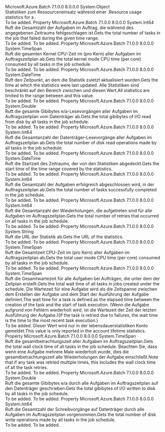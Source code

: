 <Type Name="JobScheduleStatistics" FullName="Microsoft.Azure.Batch.JobScheduleStatistics">
  <TypeSignature Language="C#" Value="public class JobScheduleStatistics" />
  <TypeSignature Language="ILAsm" Value=".class public auto ansi beforefieldinit JobScheduleStatistics extends System.Object" />
  <TypeSignature Language="DocId" Value="T:Microsoft.Azure.Batch.JobScheduleStatistics" />
  <TypeSignature Language="VB.NET" Value="Public Class JobScheduleStatistics" />
  <TypeSignature Language="F#" Value="type JobScheduleStatistics = class&#xA;    interface IPropertyMetadata&#xA;    interface IModifiable&#xA;    interface IReadOnly" />
  <AssemblyInfo>
    <AssemblyName>Microsoft.Azure.Batch</AssemblyName>
    <AssemblyVersion>7.1.0.0</AssemblyVersion>
    <AssemblyVersion>8.0.0.0</AssemblyVersion>
  </AssemblyInfo>
  <Base>
    <BaseTypeName>System.Object</BaseTypeName>
  </Base>
  <Interfaces />
  <Docs>
    <summary>
            <span data-ttu-id="dad99-101">Statistiken zum Ressourceneinsatz während einer <see cref="T:Microsoft.Azure.Batch.CloudJobSchedule" />.</span><span class="sxs-lookup"><span data-stu-id="dad99-101">Resource usage statistics for a <see cref="T:Microsoft.Azure.Batch.CloudJobSchedule" />.</span></span>
            </summary>
    <remarks>To be added.</remarks>
  </Docs>
  <Members>
    <Member MemberName="FailedTaskCount">
      <MemberSignature Language="C#" Value="public long FailedTaskCount { get; }" />
      <MemberSignature Language="ILAsm" Value=".property instance int64 FailedTaskCount" />
      <MemberSignature Language="DocId" Value="P:Microsoft.Azure.Batch.JobScheduleStatistics.FailedTaskCount" />
      <MemberSignature Language="VB.NET" Value="Public ReadOnly Property FailedTaskCount As Long" />
      <MemberSignature Language="F#" Value="member this.FailedTaskCount : int64" Usage="Microsoft.Azure.Batch.JobScheduleStatistics.FailedTaskCount" />
      <MemberType>Property</MemberType>
      <AssemblyInfo>
        <AssemblyName>Microsoft.Azure.Batch</AssemblyName>
        <AssemblyVersion>7.1.0.0</AssemblyVersion>
        <AssemblyVersion>8.0.0.0</AssemblyVersion>
      </AssemblyInfo>
      <ReturnValue>
        <ReturnType>System.Int64</ReturnType>
      </ReturnValue>
      <Docs>
        <summary>
            <span data-ttu-id="dad99-102">Ruft die Gesamtzahl der Aufgaben im Auftrag, die während des angegebenen Zeitraums fehlgeschlagen ist.</span><span class="sxs-lookup"><span data-stu-id="dad99-102">Gets the total number of tasks in the job that failed during the given time range.</span></span>
            </summary>
        <value>To be added.</value>
        <remarks>To be added.</remarks>
      </Docs>
    </Member>
    <Member MemberName="KernelCpuTime">
      <MemberSignature Language="C#" Value="public TimeSpan KernelCpuTime { get; }" />
      <MemberSignature Language="ILAsm" Value=".property instance valuetype System.TimeSpan KernelCpuTime" />
      <MemberSignature Language="DocId" Value="P:Microsoft.Azure.Batch.JobScheduleStatistics.KernelCpuTime" />
      <MemberSignature Language="VB.NET" Value="Public ReadOnly Property KernelCpuTime As TimeSpan" />
      <MemberSignature Language="F#" Value="member this.KernelCpuTime : TimeSpan" Usage="Microsoft.Azure.Batch.JobScheduleStatistics.KernelCpuTime" />
      <MemberType>Property</MemberType>
      <AssemblyInfo>
        <AssemblyName>Microsoft.Azure.Batch</AssemblyName>
        <AssemblyVersion>7.1.0.0</AssemblyVersion>
        <AssemblyVersion>8.0.0.0</AssemblyVersion>
      </AssemblyInfo>
      <ReturnValue>
        <ReturnType>System.TimeSpan</ReturnType>
      </ReturnValue>
      <Docs>
        <summary>
            <span data-ttu-id="dad99-103">Ruft die gesamten Kernel CPU-Zeit im (pro Kern) aller Aufgaben im Auftragszeitplan ab.</span><span class="sxs-lookup"><span data-stu-id="dad99-103">Gets the total kernel mode CPU time (per core) consumed by all tasks in the job schedule.</span></span>
            </summary>
        <value>To be added.</value>
        <remarks>To be added.</remarks>
      </Docs>
    </Member>
    <Member MemberName="LastUpdateTime">
      <MemberSignature Language="C#" Value="public DateTime LastUpdateTime { get; }" />
      <MemberSignature Language="ILAsm" Value=".property instance valuetype System.DateTime LastUpdateTime" />
      <MemberSignature Language="DocId" Value="P:Microsoft.Azure.Batch.JobScheduleStatistics.LastUpdateTime" />
      <MemberSignature Language="VB.NET" Value="Public ReadOnly Property LastUpdateTime As DateTime" />
      <MemberSignature Language="F#" Value="member this.LastUpdateTime : DateTime" Usage="Microsoft.Azure.Batch.JobScheduleStatistics.LastUpdateTime" />
      <MemberType>Property</MemberType>
      <AssemblyInfo>
        <AssemblyName>Microsoft.Azure.Batch</AssemblyName>
        <AssemblyVersion>7.1.0.0</AssemblyVersion>
        <AssemblyVersion>8.0.0.0</AssemblyVersion>
      </AssemblyInfo>
      <ReturnValue>
        <ReturnType>System.DateTime</ReturnType>
      </ReturnValue>
      <Docs>
        <summary>
            <span data-ttu-id="dad99-104">Ruft den Zeitpunkt, an dem die Statistik zuletzt aktualisiert wurden.</span><span class="sxs-lookup"><span data-stu-id="dad99-104">Gets the time at which the statistics were last updated.</span></span> <span data-ttu-id="dad99-105">Alle Statistiken sind beschränkt auf den Bereich zwischen <see cref="P:Microsoft.Azure.Batch.JobScheduleStatistics.StartTime" /> und diesen Wert.</span><span class="sxs-lookup"><span data-stu-id="dad99-105">All statistics are limited to the range between <see cref="P:Microsoft.Azure.Batch.JobScheduleStatistics.StartTime" /> and this value.</span></span>
            </summary>
        <value>To be added.</value>
        <remarks>To be added.</remarks>
      </Docs>
    </Member>
    <Member MemberName="ReadIOGiB">
      <MemberSignature Language="C#" Value="public double ReadIOGiB { get; }" />
      <MemberSignature Language="ILAsm" Value=".property instance float64 ReadIOGiB" />
      <MemberSignature Language="DocId" Value="P:Microsoft.Azure.Batch.JobScheduleStatistics.ReadIOGiB" />
      <MemberSignature Language="VB.NET" Value="Public ReadOnly Property ReadIOGiB As Double" />
      <MemberSignature Language="F#" Value="member this.ReadIOGiB : double" Usage="Microsoft.Azure.Batch.JobScheduleStatistics.ReadIOGiB" />
      <MemberType>Property</MemberType>
      <AssemblyInfo>
        <AssemblyName>Microsoft.Azure.Batch</AssemblyName>
        <AssemblyVersion>7.1.0.0</AssemblyVersion>
        <AssemblyVersion>8.0.0.0</AssemblyVersion>
      </AssemblyInfo>
      <ReturnValue>
        <ReturnType>System.Double</ReturnType>
      </ReturnValue>
      <Docs>
        <summary>
            <span data-ttu-id="dad99-106">Ruft die gesamte Gibibytes e/a-Lesevorgängen aller Aufgaben im Auftragszeitplan vom Datenträger ab.</span><span class="sxs-lookup"><span data-stu-id="dad99-106">Gets the total gibibytes of I/O read from disk by all tasks in the job schedule.</span></span>
            </summary>
        <value>To be added.</value>
        <remarks>To be added.</remarks>
      </Docs>
    </Member>
    <Member MemberName="ReadIOps">
      <MemberSignature Language="C#" Value="public long ReadIOps { get; }" />
      <MemberSignature Language="ILAsm" Value=".property instance int64 ReadIOps" />
      <MemberSignature Language="DocId" Value="P:Microsoft.Azure.Batch.JobScheduleStatistics.ReadIOps" />
      <MemberSignature Language="VB.NET" Value="Public ReadOnly Property ReadIOps As Long" />
      <MemberSignature Language="F#" Value="member this.ReadIOps : int64" Usage="Microsoft.Azure.Batch.JobScheduleStatistics.ReadIOps" />
      <MemberType>Property</MemberType>
      <AssemblyInfo>
        <AssemblyName>Microsoft.Azure.Batch</AssemblyName>
        <AssemblyVersion>7.1.0.0</AssemblyVersion>
        <AssemblyVersion>8.0.0.0</AssemblyVersion>
      </AssemblyInfo>
      <ReturnValue>
        <ReturnType>System.Int64</ReturnType>
      </ReturnValue>
      <Docs>
        <summary>
            <span data-ttu-id="dad99-107">Ruft die Gesamtanzahl der Datenträger-Lesevorgänge aller Aufgaben im Auftragszeitplan ab.</span><span class="sxs-lookup"><span data-stu-id="dad99-107">Gets the total number of disk read operations made by all tasks in the job schedule.</span></span>
            </summary>
        <value>To be added.</value>
        <remarks>To be added.</remarks>
      </Docs>
    </Member>
    <Member MemberName="StartTime">
      <MemberSignature Language="C#" Value="public DateTime StartTime { get; }" />
      <MemberSignature Language="ILAsm" Value=".property instance valuetype System.DateTime StartTime" />
      <MemberSignature Language="DocId" Value="P:Microsoft.Azure.Batch.JobScheduleStatistics.StartTime" />
      <MemberSignature Language="VB.NET" Value="Public ReadOnly Property StartTime As DateTime" />
      <MemberSignature Language="F#" Value="member this.StartTime : DateTime" Usage="Microsoft.Azure.Batch.JobScheduleStatistics.StartTime" />
      <MemberType>Property</MemberType>
      <AssemblyInfo>
        <AssemblyName>Microsoft.Azure.Batch</AssemblyName>
        <AssemblyVersion>7.1.0.0</AssemblyVersion>
        <AssemblyVersion>8.0.0.0</AssemblyVersion>
      </AssemblyInfo>
      <ReturnValue>
        <ReturnType>System.DateTime</ReturnType>
      </ReturnValue>
      <Docs>
        <summary>
            <span data-ttu-id="dad99-108">Ruft die Startzeit des Zeitraums, der von den Statistiken abgedeckt.</span><span class="sxs-lookup"><span data-stu-id="dad99-108">Gets the start time of the time range covered by the statistics.</span></span>
            </summary>
        <value>To be added.</value>
        <remarks>To be added.</remarks>
      </Docs>
    </Member>
    <Member MemberName="SucceededTaskCount">
      <MemberSignature Language="C#" Value="public long SucceededTaskCount { get; }" />
      <MemberSignature Language="ILAsm" Value=".property instance int64 SucceededTaskCount" />
      <MemberSignature Language="DocId" Value="P:Microsoft.Azure.Batch.JobScheduleStatistics.SucceededTaskCount" />
      <MemberSignature Language="VB.NET" Value="Public ReadOnly Property SucceededTaskCount As Long" />
      <MemberSignature Language="F#" Value="member this.SucceededTaskCount : int64" Usage="Microsoft.Azure.Batch.JobScheduleStatistics.SucceededTaskCount" />
      <MemberType>Property</MemberType>
      <AssemblyInfo>
        <AssemblyName>Microsoft.Azure.Batch</AssemblyName>
        <AssemblyVersion>7.1.0.0</AssemblyVersion>
        <AssemblyVersion>8.0.0.0</AssemblyVersion>
      </AssemblyInfo>
      <ReturnValue>
        <ReturnType>System.Int64</ReturnType>
      </ReturnValue>
      <Docs>
        <summary>
            <span data-ttu-id="dad99-109">Ruft die Gesamtzahl der Aufgaben erfolgreich abgeschlossen wird, in der Auftragszeitplan ab.</span><span class="sxs-lookup"><span data-stu-id="dad99-109">Gets the total number of tasks successfully completed in the job schedule.</span></span>
            </summary>
        <value>To be added.</value>
        <remarks>To be added.</remarks>
      </Docs>
    </Member>
    <Member MemberName="TaskRetryCount">
      <MemberSignature Language="C#" Value="public long TaskRetryCount { get; }" />
      <MemberSignature Language="ILAsm" Value=".property instance int64 TaskRetryCount" />
      <MemberSignature Language="DocId" Value="P:Microsoft.Azure.Batch.JobScheduleStatistics.TaskRetryCount" />
      <MemberSignature Language="VB.NET" Value="Public ReadOnly Property TaskRetryCount As Long" />
      <MemberSignature Language="F#" Value="member this.TaskRetryCount : int64" Usage="Microsoft.Azure.Batch.JobScheduleStatistics.TaskRetryCount" />
      <MemberType>Property</MemberType>
      <AssemblyInfo>
        <AssemblyName>Microsoft.Azure.Batch</AssemblyName>
        <AssemblyVersion>7.1.0.0</AssemblyVersion>
        <AssemblyVersion>8.0.0.0</AssemblyVersion>
      </AssemblyInfo>
      <ReturnValue>
        <ReturnType>System.Int64</ReturnType>
      </ReturnValue>
      <Docs>
        <summary>
            <span data-ttu-id="dad99-110">Ruft die Gesamtanzahl der Wiederholungen, die aufgetreten sind für alle Aufgaben im Auftragszeitplan.</span><span class="sxs-lookup"><span data-stu-id="dad99-110">Gets the total number of retries that occurred on all tasks in the job schedule.</span></span>
            </summary>
        <value>To be added.</value>
        <remarks>To be added.</remarks>
      </Docs>
    </Member>
    <Member MemberName="Url">
      <MemberSignature Language="C#" Value="public string Url { get; }" />
      <MemberSignature Language="ILAsm" Value=".property instance string Url" />
      <MemberSignature Language="DocId" Value="P:Microsoft.Azure.Batch.JobScheduleStatistics.Url" />
      <MemberSignature Language="VB.NET" Value="Public ReadOnly Property Url As String" />
      <MemberSignature Language="F#" Value="member this.Url : string" Usage="Microsoft.Azure.Batch.JobScheduleStatistics.Url" />
      <MemberType>Property</MemberType>
      <AssemblyInfo>
        <AssemblyName>Microsoft.Azure.Batch</AssemblyName>
        <AssemblyVersion>7.1.0.0</AssemblyVersion>
        <AssemblyVersion>8.0.0.0</AssemblyVersion>
      </AssemblyInfo>
      <ReturnValue>
        <ReturnType>System.String</ReturnType>
      </ReturnValue>
      <Docs>
        <summary>
            <span data-ttu-id="dad99-111">Ruft die URL der Statistik ab.</span><span class="sxs-lookup"><span data-stu-id="dad99-111">Gets the URL of the statistics.</span></span>
            </summary>
        <value>To be added.</value>
        <remarks>To be added.</remarks>
      </Docs>
    </Member>
    <Member MemberName="UserCpuTime">
      <MemberSignature Language="C#" Value="public TimeSpan UserCpuTime { get; }" />
      <MemberSignature Language="ILAsm" Value=".property instance valuetype System.TimeSpan UserCpuTime" />
      <MemberSignature Language="DocId" Value="P:Microsoft.Azure.Batch.JobScheduleStatistics.UserCpuTime" />
      <MemberSignature Language="VB.NET" Value="Public ReadOnly Property UserCpuTime As TimeSpan" />
      <MemberSignature Language="F#" Value="member this.UserCpuTime : TimeSpan" Usage="Microsoft.Azure.Batch.JobScheduleStatistics.UserCpuTime" />
      <MemberType>Property</MemberType>
      <AssemblyInfo>
        <AssemblyName>Microsoft.Azure.Batch</AssemblyName>
        <AssemblyVersion>7.1.0.0</AssemblyVersion>
        <AssemblyVersion>8.0.0.0</AssemblyVersion>
      </AssemblyInfo>
      <ReturnValue>
        <ReturnType>System.TimeSpan</ReturnType>
      </ReturnValue>
      <Docs>
        <summary>
            <span data-ttu-id="dad99-112">Ruft die Gesamtzeit CPU-Zeit im (pro Kern) aller Aufgaben im Auftragszeitplan ab.</span><span class="sxs-lookup"><span data-stu-id="dad99-112">Gets the total user mode CPU time (per core) consumed by all tasks in the job schedule.</span></span>
            </summary>
        <value>To be added.</value>
        <remarks>To be added.</remarks>
      </Docs>
    </Member>
    <Member MemberName="WaitTime">
      <MemberSignature Language="C#" Value="public TimeSpan WaitTime { get; }" />
      <MemberSignature Language="ILAsm" Value=".property instance valuetype System.TimeSpan WaitTime" />
      <MemberSignature Language="DocId" Value="P:Microsoft.Azure.Batch.JobScheduleStatistics.WaitTime" />
      <MemberSignature Language="VB.NET" Value="Public ReadOnly Property WaitTime As TimeSpan" />
      <MemberSignature Language="F#" Value="member this.WaitTime : TimeSpan" Usage="Microsoft.Azure.Batch.JobScheduleStatistics.WaitTime" />
      <MemberType>Property</MemberType>
      <AssemblyInfo>
        <AssemblyName>Microsoft.Azure.Batch</AssemblyName>
        <AssemblyVersion>7.1.0.0</AssemblyVersion>
        <AssemblyVersion>8.0.0.0</AssemblyVersion>
      </AssemblyInfo>
      <ReturnValue>
        <ReturnType>System.TimeSpan</ReturnType>
      </ReturnValue>
      <Docs>
        <summary>
            <span data-ttu-id="dad99-113">Ruft die Gesamtwartezeit für alle Aufgaben bei Aufträgen, die unter dem der Zeitplan erstellt.</span><span class="sxs-lookup"><span data-stu-id="dad99-113">Gets the total wait time of all tasks in jobs created under the schedule.</span></span> <span data-ttu-id="dad99-114">Die Wartezeit für eine Aufgabe wird als die Zeitspanne zwischen dem Erstellen der Aufgabe und dem Start der Ausführung der Aufgabe definiert.</span><span class="sxs-lookup"><span data-stu-id="dad99-114">The wait time for a task is defined as the elapsed time between the creation of the task and the start of task execution.</span></span> <span data-ttu-id="dad99-115">(Wenn die Aufgabe aufgrund von Fehlern wiederholt wird, ist die Wartezeit der Zeit der letzten Ausführung der Aufgabe.)</span><span class="sxs-lookup"><span data-stu-id="dad99-115">(If the task is retried due to failures, the wait time is the time to the most recent task execution.)</span></span>
            </summary>
        <value>To be added.</value>
        <remarks>
            <span data-ttu-id="dad99-116">Dieser Wert wird nur in der lebensdauerstatistiken Konto gemeldet.</span><span class="sxs-lookup"><span data-stu-id="dad99-116">This value is only reported in the account lifetime statistics.</span></span>
            </remarks>
      </Docs>
    </Member>
    <Member MemberName="WallClockTime">
      <MemberSignature Language="C#" Value="public TimeSpan WallClockTime { get; }" />
      <MemberSignature Language="ILAsm" Value=".property instance valuetype System.TimeSpan WallClockTime" />
      <MemberSignature Language="DocId" Value="P:Microsoft.Azure.Batch.JobScheduleStatistics.WallClockTime" />
      <MemberSignature Language="VB.NET" Value="Public ReadOnly Property WallClockTime As TimeSpan" />
      <MemberSignature Language="F#" Value="member this.WallClockTime : TimeSpan" Usage="Microsoft.Azure.Batch.JobScheduleStatistics.WallClockTime" />
      <MemberType>Property</MemberType>
      <AssemblyInfo>
        <AssemblyName>Microsoft.Azure.Batch</AssemblyName>
        <AssemblyVersion>7.1.0.0</AssemblyVersion>
        <AssemblyVersion>8.0.0.0</AssemblyVersion>
      </AssemblyInfo>
      <ReturnValue>
        <ReturnType>System.TimeSpan</ReturnType>
      </ReturnValue>
      <Docs>
        <summary>
            <span data-ttu-id="dad99-117">Ruft die gesamtbetrachtungszeit aller Aufgaben im Auftragszeitplan.</span><span class="sxs-lookup"><span data-stu-id="dad99-117">Gets the total wall clock time of all tasks in the job schedule.</span></span> <span data-ttu-id="dad99-118">Beachten Sie, dass wenn eine Aufgabe mehrere Male wiederholt wurde, dies die gesamtbetrachtungszeit alle Wiederholungen der Aufgabe einschließt.</span><span class="sxs-lookup"><span data-stu-id="dad99-118">Note that if any task was retried multiple times, this includes the wall clock time of all the task retries.</span></span>
            </summary>
        <value>To be added.</value>
        <remarks>To be added.</remarks>
      </Docs>
    </Member>
    <Member MemberName="WriteIOGiB">
      <MemberSignature Language="C#" Value="public double WriteIOGiB { get; }" />
      <MemberSignature Language="ILAsm" Value=".property instance float64 WriteIOGiB" />
      <MemberSignature Language="DocId" Value="P:Microsoft.Azure.Batch.JobScheduleStatistics.WriteIOGiB" />
      <MemberSignature Language="VB.NET" Value="Public ReadOnly Property WriteIOGiB As Double" />
      <MemberSignature Language="F#" Value="member this.WriteIOGiB : double" Usage="Microsoft.Azure.Batch.JobScheduleStatistics.WriteIOGiB" />
      <MemberType>Property</MemberType>
      <AssemblyInfo>
        <AssemblyName>Microsoft.Azure.Batch</AssemblyName>
        <AssemblyVersion>7.1.0.0</AssemblyVersion>
        <AssemblyVersion>8.0.0.0</AssemblyVersion>
      </AssemblyInfo>
      <ReturnValue>
        <ReturnType>System.Double</ReturnType>
      </ReturnValue>
      <Docs>
        <summary>
            <span data-ttu-id="dad99-119">Ruft die gesamte Gibibytes e/a durch alle Aufgaben im Auftragszeitplan auf den Datenträger geschrieben.</span><span class="sxs-lookup"><span data-stu-id="dad99-119">Gets the total gibibytes of I/O written to disk by all tasks in the job schedule.</span></span>
            </summary>
        <value>To be added.</value>
        <remarks>To be added.</remarks>
      </Docs>
    </Member>
    <Member MemberName="WriteIOps">
      <MemberSignature Language="C#" Value="public long WriteIOps { get; }" />
      <MemberSignature Language="ILAsm" Value=".property instance int64 WriteIOps" />
      <MemberSignature Language="DocId" Value="P:Microsoft.Azure.Batch.JobScheduleStatistics.WriteIOps" />
      <MemberSignature Language="VB.NET" Value="Public ReadOnly Property WriteIOps As Long" />
      <MemberSignature Language="F#" Value="member this.WriteIOps : int64" Usage="Microsoft.Azure.Batch.JobScheduleStatistics.WriteIOps" />
      <MemberType>Property</MemberType>
      <AssemblyInfo>
        <AssemblyName>Microsoft.Azure.Batch</AssemblyName>
        <AssemblyVersion>7.1.0.0</AssemblyVersion>
        <AssemblyVersion>8.0.0.0</AssemblyVersion>
      </AssemblyInfo>
      <ReturnValue>
        <ReturnType>System.Int64</ReturnType>
      </ReturnValue>
      <Docs>
        <summary>
            <span data-ttu-id="dad99-120">Ruft die Gesamtzahl der Schreibvorgänge auf Datenträger durch alle Aufgaben im Auftragszeitplan vorgenommen.</span><span class="sxs-lookup"><span data-stu-id="dad99-120">Gets the total number of disk write operations made by all tasks in the job schedule.</span></span>
            </summary>
        <value>To be added.</value>
        <remarks>To be added.</remarks>
      </Docs>
    </Member>
  </Members>
</Type>